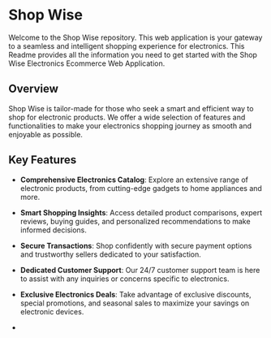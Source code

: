 # Shop Wise

Welcome to the Shop Wise repository. This web application is your gateway to a seamless and intelligent shopping experience for electronics. This Readme provides all the information you need to get started with the Shop Wise Electronics Ecommerce Web Application.


## Overview

Shop Wise is tailor-made for those who seek a smart and efficient way to shop for electronic products. We offer a wide selection of features and functionalities to make your electronics shopping journey as smooth and enjoyable as possible.

## Key Features

- **Comprehensive Electronics Catalog**: Explore an extensive range of electronic products, from cutting-edge gadgets to home appliances and more.

- **Smart Shopping Insights**: Access detailed product comparisons, expert reviews, buying guides, and personalized recommendations to make informed decisions.

- **Secure Transactions**: Shop confidently with secure payment options and trustworthy sellers dedicated to your satisfaction.

- **Dedicated Customer Support**: Our 24/7 customer support team is here to assist with any inquiries or concerns specific to electronics.

- **Exclusive Electronics Deals**: Take advantage of exclusive discounts, special promotions, and seasonal sales to maximize your savings on electronic devices.
- 



